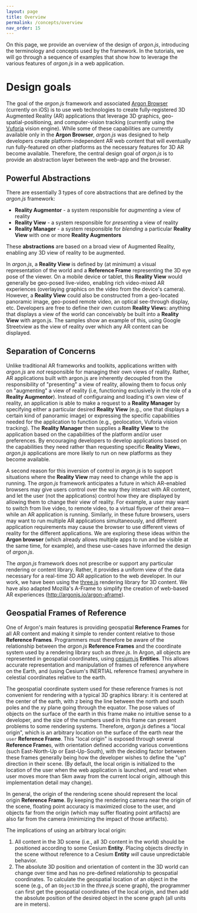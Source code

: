 ```yaml
---
layout: page
title: Overview
permalink: /concepts/overview
nav_order: 15
---
```


On this page, we provide an overview of the design of *argon.js*, introducing the terminology and concepts used by the framework. In the tutorials, we will go through a sequence of examples that show how to leverage the various features of *argon.js* in a web application. 

# Design goals

The goal of the *argon.js* framework and associated [Argon Browser](http://argonjs.io/argon-app) (currently on iOS) is to use web technologies to create fully-registered 3D Augmented Reality (AR) applications that leverage 3D graphics, geo-spatial-positioning, and computer-vision tracking (currently using the [Vuforia](https://www.vuforia.com) vision engine). While some of these capabilities are currently available only in the **Argon Browser**, *argon.js* was designed to help developers create platform-independent AR web content that will eventually run fully-featured on other platforms as the necessary features for 3D AR become available. Therefore, the central design goal of *argon.js* is to provide an abstraction layer between the web-app and the browser.

## Powerful Abstractions

There are essentially 3 types of core abstractions that are defined by the *argon.js* framework:

* **Reality Augmentor** - a system responsible for *augmenting* a view of reality
* **Reality View** - a system responsible for *presenting* a view of reality
* **Reality Manager** - a system responsible for *blending* a particular **Reality View** with
one or more **Reality Augmentors**

These **abstractions** are based on a broad view of Augmented Reality, enabling any 3D view of reality to be augmented. 

In *argon.js*, a **Reality View** is defined by (at minimum) a visual representation of the world and a **Reference Frame** representing the 3D eye pose of the viewer. On a mobile device or tablet, this **Reality View** would generally be geo-posed live-video, enabling rich video-mixed AR experiences (overlaying graphics on the video from the device's camera). However, a **Reality View** could also be constructed from a geo-located panoramic image, geo-posed remote video, an optical see-through display, etc. Developers are free to define their own custom **Reality View**s: anything that displays a view of the world can conceivably be built into a **Reality View** with argon.js. The samples show an example of this, using Google Streetview as the view of reality over which any AR content can be displayed.

## Separation of Concerns
Unlike traditional AR frameworks and toolkits, applications written with *argon.js* are *not* responsible for managing their own views of reality. Rather, AR applications built with argon.js are inherently decoupled from the responsibility of "presenting" a view of reality, allowing them to focus only on "augmenting" a view of reality (i.e, functioning exclusively in the role of a **Reality Augmentor**). Instead of configuraing and loading it's own view of reality, an application is able to make a request to a **Reality Manager** by specifying either a particular desired **Reality View** (e.g., one that displays a certain kind of panoramic image) or expressing the specific capabilities needed for the application to function (e.g., geolocation, Vuforia vision tracking). The **Reality Manager** then supplies a **Reality View** to the application based on the capabilities of the platform and/or user preferences. By encouraging developers to develop applications based on the capabilities they need rather than requesting specific **Reality View**s, *argon.js* applications are more likely to run on new platforms as they become available.

A second reason for this inversion of control in *argon.js* is to support situations where the **Reality View** may need to change while the app is running. The *argon.js* framework anticipates a future in which AR-enabled browsers may give users control over the way they interact with AR content, and let the user (not the applications) control how they are displayed by allowing them to change their view of reality. For example, a user may want to switch from live video, to remote video, to a virtual flyover of their area—while an AR application is running. Similarly, in these future browsers, users may want to run multiple AR applications simultaneously, and different application requirements may cause the browser to use different views of reality for the different applications. We are exploring these ideas within the **Argon browser** (which already allows multiple apps to run and be visible at the same time, for example), and these use-cases have informed the design of *argon.js*.
    
The *argon.js* framework does not prescribe or support any particular rendering or content library. Rather, it provides a uniform view of the data necessary for a real-time 3D AR application to the web developer. In our work, we have been using the [three.js](http://threejs.org) rendering library for 3D content. We have also adapted Mozilla's A-Frame to simplify the creation of web-based AR experiences (http://argonjs.io/argon-aframe).

## Geospatial Frames of Reference

One of Argon's main features is providing geospatial **Reference Frames** for all AR content and making it simple to render content relative to those **Reference Frames**. Programmers must therefore be aware of the relationship between the *argon.js* **Reference Frames** and the coordinate system used by a rendering library such as *three.js*. In Argon, all objects are represented in geospatial coordinates, using [cesium.js](http://cesiumjs.org) **Entities**. This allows accurate representation and manipulation of frames of reference anywhere on the Earth, and (using Cesium's INERTIAL reference frames) anywhere in celestial coordinates relative to the earth.

The geospatial coordinate system used for these reference frames is not convenient for rendering with a typical 3D graphics library: it is centered at the center of the earth, with z being the line between the north and south poles and the xy plane going through the equator. The pose values of objects on the surface of the earth in this frame make no intuitive sense to a developer, and the size of the numbers used in this frame can present problems to some rendering systems. Therefore, *argon.js* defines a "local origin", which is an arbitrary location on the surface of the earth near the ```user``` **Reference Frame**. This "local origin" is exposed through several **Reference Frame**s, with orientation defined accoridng various conventions (such East-North-Up or East-Up-South), with the deciding factor between these frames generally being how the developer wishes to define the "up" direction in their scene. (By default, the local origin is initialized to the location of the user when the web application is launched, and reset when user moves more than 5km away from the current local origin, although this implementation detail may change). 

In general, the origin of the rendering scene should represent the local origin **Reference Frame**. By keeping the rendering camera near the origin of the scene, floating point accuracy is maximized close to the user, and objects far from the origin (which may suffer floating point artifacts) are also far from the camera (minimizing the impact of those artifacts).

The implications of using an arbitrary local origin:

1. All content in the 3D scene (i.e., all 3D content in the world) should be positioned according to some Cesium **Entity**. Placing objects directly in the scene without reference to a Cesium **Entity** *will* cause unpredictable behavior. 
1. The absolute 3D position and orientation of content in the 3D world can change over time and has no pre-defined relationship to geospatial coordinates. To calculate the geospatial location of an object in the scene (e.g., of an ```Object3D``` in the *three.js* scene graph), the programmer can first get the geospatial coordinates of the local origin, and then add the absolute position of the desired object in the scene graph (all units are in meters).
